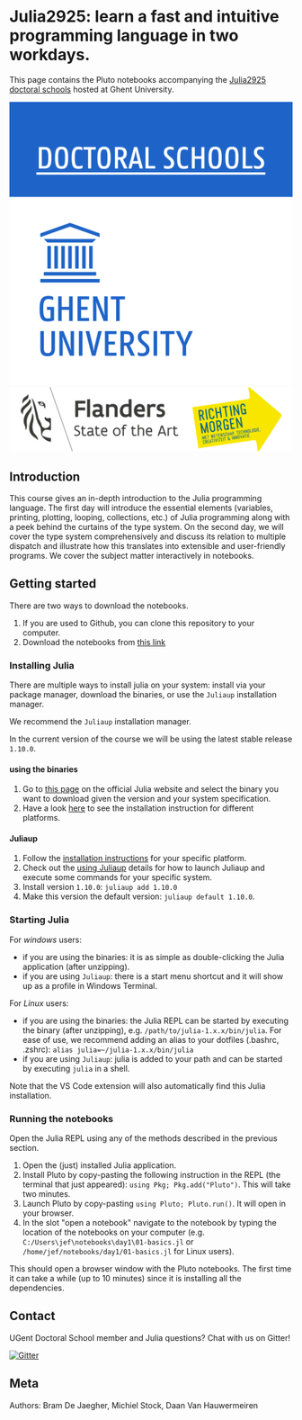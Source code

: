 # Julia2925: learn a fast and intuitive programming language in two workdays. 
This page contains the Pluto notebooks accompanying the [Julia2925 doctoral schools](https://event.ugent.be/registration/event/122f756b-8a04-4713-9d6e-d8fc56eea628) hosted at Ghent University.

![Logo Doctoral schools](/img/doctoralschoolsprofiel_hq_rgb_web.png)
![Logo Flanders](/img/logo_flanders+richtingmorgen.png)

## Introduction
This course gives an in-depth introduction to the Julia programming language. The first day will introduce the essential elements (variables, printing, plotting, looping, collections, etc.) of Julia programming along with a peek behind the curtains of the type system. On the second day, we will cover the type system comprehensively and discuss its relation to multiple dispatch and illustrate how this translates into extensible and user-friendly programs. We cover the subject matter interactively in notebooks. 

## Getting started
There are two ways to download the notebooks.
1. If you are used to Github, you can clone this repository to your computer.
2. Download the notebooks from [this link](https://beramos.github.io/DS-Julia2925/#course-content)

### Installing Julia

There are multiple ways to install julia on your system: install via your package manager, download the binaries, or use the `Juliaup` installation manager.

We recommend the `Juliaup` installation manager.

In the current version of the course we will be using the latest stable release `1.10.0`.

#### using the binaries

1. Go to [this page](https://julialang.org/downloads/#official_binaries_for_manual_download) on the official Julia website and select the binary you want to download given the version and your system specification. 
2. Have a look [here](https://julialang.org/downloads/platform/) to see the installation instruction for different platforms.

#### Juliaup

1. Follow the [installation instructions](https://github.com/JuliaLang/juliaup#installation) for your specific platform.
2. Check out the [using Juliaup](https://github.com/JuliaLang/juliaup?tab=readme-ov-file#using-juliaup) details for how to launch Juliaup and execute some commands for your specific system.
3. Install version `1.10.0`: `juliaup add 1.10.0`
4. Make this version the default version: `juliaup default 1.10.0`.

### Starting Julia
For *windows* users:
- if you are using the binaries: it is as simple as double-clicking the Julia application (after unzipping). 
- if you are using `Juliaup`: there is a start menu shortcut and it will show up as a profile in Windows Terminal. 

For *Linux* users:
- if you are using the binaries: the Julia REPL can be started by executing the binary (after unzipping), e.g. ```/path/to/julia-1.x.x/bin/julia```. For ease of use, we recommend adding an alias to your dotfiles (.bashrc, .zshrc): ```alias julia=~/julia-1.x.x/bin/julia```
- if you are using `Juliaup`: julia is added to your path and can be started by executing `julia` in a shell.

Note that the VS Code extension will also automatically find this Julia installation.

### Running the notebooks
Open the Julia REPL using any of the methods described in the previous section.

1. Open the (just) installed Julia application.
2. Install Pluto by copy-pasting the following instruction in the REPL (the terminal that just appeared): `using Pkg; Pkg.add("Pluto")`. This will take two minutes.
3. Launch Pluto by copy-pasting `using Pluto; Pluto.run()`. It will open in your browser.
4. In the slot "open a notebook" navigate to the notebook by typing the location of the notebooks on your computer (e.g. `C:/Users\jef\notebooks\day1\01-basics.jl` or `/home/jef/notebooks/day1/01-basics.jl` for Linux users). 

This should open a browser window with the Pluto notebooks. The first time it can take a while (up to 10 minutes) since it is installing all the dependencies.

## Contact
UGent Doctoral School member and Julia questions? Chat with us on Gitter!

[![Gitter](https://badges.gitter.im/DS-Julia2925/community.svg)](https://gitter.im/DS-Julia2925/community?utm_source=badge&utm_medium=badge&utm_campaign=pr-badge)

## Meta
Authors: Bram De Jaegher, Michiel Stock, Daan Van Hauwermeiren
